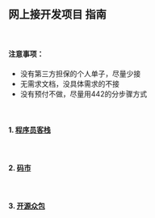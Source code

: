 ## 网上接开发项目 指南

</br>

#### 注意事项：
* 没有第三方担保的个人单子，尽量少接
* 无需求文档，没具体需求的不接
* 没有预付不做，尽量用442的分步骤方式

</br>

####  1. [程序员客栈](https://www.proginn.com/)

</br>

####  2. [码市](https://codemart.com/)

</br>

####  3. [开源众包](https://zb.oschina.net/)
